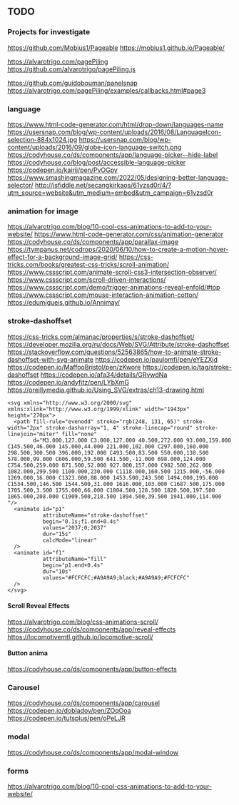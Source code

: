 ## TODO
### Projects for investigate

https://github.com/Mobius1/Pageable
https://mobius1.github.io/Pageable/

https://alvarotrigo.com/pagePiling
https://github.com/alvarotrigo/pagePiling.js

https://github.com/guidobouman/panelsnap
https://alvarotrigo.com/pagePiling/examples/callbacks.html#page3

### language
https://www.html-code-generator.com/html/drop-down/languages-name
https://usersnap.com/blog/wp-content/uploads/2016/08/LanguageIcon-selection-884x1024.jpg
https://usersnap.com/blog/wp-content/uploads/2016/09/globe-icon-language-switch.png
https://codyhouse.co/ds/components/app/language-picker--hide-label
https://codyhouse.co/blog/post/accessible-language-picker
https://codepen.io/kairij/pen/PvOGpy
https://www.smashingmagazine.com/2022/05/designing-better-language-selector/
http://jsfiddle.net/secangkirkaos/61vzsd0r/4/?utm_source=website&utm_medium=embed&utm_campaign=61vzsd0r

### animation for image 
https://alvarotrigo.com/blog/10-cool-css-animations-to-add-to-your-website/
https://www.html-code-generator.com/css/animation-generator
https://codyhouse.co/ds/components/app/parallax-image
https://tympanus.net/codrops/2020/06/10/how-to-create-a-motion-hover-effect-for-a-background-image-grid/
https://css-tricks.com/books/greatest-css-tricks/scroll-animation/
https://www.cssscript.com/animate-scroll-css3-intersection-observer/
https://www.cssscript.com/scroll-driven-interactions/
https://www.cssscript.com/demo/trigger-animations-reveal-enfold/#top
https://www.cssscript.com/mouse-interaction-animation-cotton/
https://edumigueis.github.io/Annimay/

### stroke-dashoffset
https://css-tricks.com/almanac/properties/s/stroke-dashoffset/
https://developer.mozilla.org/ru/docs/Web/SVG/Attribute/stroke-dashoffset
https://stackoverflow.com/questions/52563865/how-to-animate-stroke-dashoffset-with-svg-animate
https://codepen.io/paulomfj/pen/eYEZXjd
https://codepen.io/MaffooBristol/pen/zKwore
https://codepen.io/tag/stroke-dashoffset
https://codepen.io/afa34/details/GRvwdNa
https://codepen.io/andyfitz/pen/LYbXmG
https://oreillymedia.github.io/Using_SVG/extras/ch13-drawing.html

    <svg xmlns="http://www.w3.org/2000/svg" xmlns:xlink="http://www.w3.org/1999/xlink" width="1943px" height="270px">
      <path fill-rule="evenodd" stroke="rgb(248, 131, 65)" stroke-width="2px" stroke-dasharray="1, 4" stroke-linecap="round" stroke-linejoin="miter" fill="none"
            d="M3.000,127.000 C3.000,127.000 40.500,272.000 93.000,159.000 C145.500,46.000 145.000,44.000 221.000,102.000 C297.000,160.000 298.500,300.500 396.000,192.000 C493.500,83.500 550.000,138.500 578.000,99.000 C606.000,59.500 641.500,-11.000 698.000,124.000 C754.500,259.000 871.500,52.000 927.000,157.000 C982.500,262.000 1082.000,299.500 1100.000,230.000 C1118.000,160.500 1215.000,-56.000 1269.000,16.000 C1323.000,88.000 1453.500,243.500 1494.000,195.000 C1534.500,146.500 1544.500,31.000 1616.000,103.000 C1687.500,175.000 1705.500,3.500 1755.000,66.000 C1804.500,128.500 1820.500,197.500 1865.000,208.000 C1909.500,218.500 1894.500,39.500 1941.000,114.000 "/>
      <animate id="p1"
               attributeName="stroke-dashoffset"
               begin="0.1s;f1.end+0.4s"
               values="2037;0;2037"
               dur="15s"
               calcMode="linear"
      />
      <animate id="f1"
               attributeName="fill"
               begin="p1.end+0.4s"
               dur="10s"
               values="#FCFCFC;#A9A9A9;black;#A9A9A9;#FCFCFC"
      />
    </svg>


#### Scroll Reveal Effects
https://alvarotrigo.com/blog/css-animations-scroll/
https://codyhouse.co/ds/components/app/reveal-effects
https://locomotivemtl.github.io/locomotive-scroll/

#### Button anima 
https://codyhouse.co/ds/components/app/button-effects

### Carousel 
https://codyhouse.co/ds/components/app/carousel
https://codepen.io/dobladov/pen/ZOqOoa
https://codepen.io/tutsplus/pen/oPeLJR

### modal 
https://codyhouse.co/ds/components/app/modal-window

### forms 
https://alvarotrigo.com/blog/10-cool-css-animations-to-add-to-your-website/
